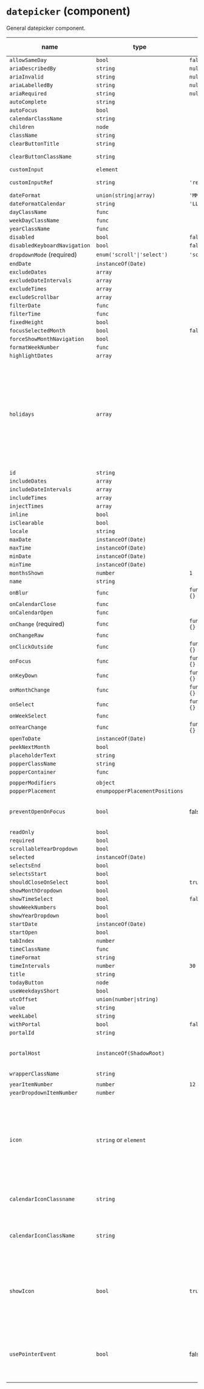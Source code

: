 # `datepicker` (component)

General datepicker component.

| name                         | type                           | default value   | description                                                                                                                                                                                                                                                                                                          |
| ---------------------------- | ------------------------------ | --------------- | -------------------------------------------------------------------------------------------------------------------------------------------------------------------------------------------------------------------------------------------------------------------------------------------------------------------- |
| `allowSameDay`               | `bool`                         | `false`         |                                                                                                                                                                                                                                                                                                                      |
| `ariaDescribedBy`            | `string`                       | `null`          |                                                                                                                                                                                                                                                                                                                      |
| `ariaInvalid`                | `string`                       | `null`          |                                                                                                                                                                                                                                                                                                                      |
| `ariaLabelledBy`             | `string`                       | `null`          |                                                                                                                                                                                                                                                                                                                      |
| `ariaRequired`               | `string`                       | `null`          |                                                                                                                                                                                                                                                                                                                      |
| `autoComplete`               | `string`                       |                 |                                                                                                                                                                                                                                                                                                                      |
| `autoFocus`                  | `bool`                         |                 |                                                                                                                                                                                                                                                                                                                      |
| `calendarClassName`          | `string`                       |                 |                                                                                                                                                                                                                                                                                                                      |
| `children`                   | `node`                         |                 |                                                                                                                                                                                                                                                                                                                      |
| `className`                  | `string`                       |                 |                                                                                                                                                                                                                                                                                                                      |
| `clearButtonTitle`           | `string`                       |                 |                                                                                                                                                                                                                                                                                                                      |
| `clearButtonClassName`       | `string`                       |                 | Customize the clear button                                                                                                                                                                                                                                                                                           |
| `customInput`                | `element`                      |                 |                                                                                                                                                                                                                                                                                                                      |
| `customInputRef`             | `string`                       | `'ref'`         | The property used to pass the ref callback                                                                                                                                                                                                                                                                           |
| `dateFormat`                 | `union(string\|array)`         | `'MM/dd/yyyy'`  |                                                                                                                                                                                                                                                                                                                      |
| `dateFormatCalendar`         | `string`                       | `'LLLL yyyy'`   |                                                                                                                                                                                                                                                                                                                      |
| `dayClassName`               | `func`                         |                 |                                                                                                                                                                                                                                                                                                                      |
| `weekDayClassName`           | `func`                         |                 |                                                                                                                                                                                                                                                                                                                      |
| `yearClassName`              | `func`                         |                 |                                                                                                                                                                                                                                                                                                                      |
| `disabled`                   | `bool`                         | `false`         |                                                                                                                                                                                                                                                                                                                      |
| `disabledKeyboardNavigation` | `bool`                         | `false`         |                                                                                                                                                                                                                                                                                                                      |
| `dropdownMode` (required)    | `enum('scroll'\|'select')`     | `'scroll'`      |                                                                                                                                                                                                                                                                                                                      |
| `endDate`                    | `instanceOf(Date)`             |                 |                                                                                                                                                                                                                                                                                                                      |
| `excludeDates`               | `array`                        |                 |                                                                                                                                                                                                                                                                                                                      |
| `excludeDateIntervals`       | `array`                        |                 |                                                                                                                                                                                                                                                                                                                      |
| `excludeTimes`               | `array`                        |                 |                                                                                                                                                                                                                                                                                                                      |
| `excludeScrollbar`           | `array`                        |                 |                                                                                                                                                                                                                                                                                                                      |
| `filterDate`                 | `func`                         |                 |                                                                                                                                                                                                                                                                                                                      |
| `filterTime`                 | `func`                         |                 |                                                                                                                                                                                                                                                                                                                      |
| `fixedHeight`                | `bool`                         |                 |                                                                                                                                                                                                                                                                                                                      |
| `focusSelectedMonth`         | `bool`                         | `false`         |                                                                                                                                                                                                                                                                                                                      |
| `forceShowMonthNavigation`   | `bool`                         |                 |                                                                                                                                                                                                                                                                                                                      |
| `formatWeekNumber`           | `func`                         |                 |                                                                                                                                                                                                                                                                                                                      |
| `highlightDates`             | `array`                        |                 |                                                                                                                                                                                                                                                                                                                      |
| `holidays`                   | `array`                        |                 | The list of holidays. An array consisting of `date(yyyy-mm-dd)` and `holidayName`, For example: holidays={[{date: '2023-08-15',holidayName:"Holiday 1"},{date: '2023-12-31',holidayName:"Holiday 2"}]}. If multiple unique holiday names are provided for same date, it will display both in comma separated string. |
| `id`                         | `string`                       |                 |                                                                                                                                                                                                                                                                                                                      |
| `includeDates`               | `array`                        |                 |                                                                                                                                                                                                                                                                                                                      |
| `includeDateIntervals`       | `array`                        |                 |                                                                                                                                                                                                                                                                                                                      |
| `includeTimes`               | `array`                        |                 |                                                                                                                                                                                                                                                                                                                      |
| `injectTimes`                | `array`                        |                 |                                                                                                                                                                                                                                                                                                                      |
| `inline`                     | `bool`                         |                 |                                                                                                                                                                                                                                                                                                                      |
| `isClearable`                | `bool`                         |                 |                                                                                                                                                                                                                                                                                                                      |
| `locale`                     | `string`                       |                 |                                                                                                                                                                                                                                                                                                                      |
| `maxDate`                    | `instanceOf(Date)`             |                 |                                                                                                                                                                                                                                                                                                                      |
| `maxTime`                    | `instanceOf(Date)`             |                 |                                                                                                                                                                                                                                                                                                                      |
| `minDate`                    | `instanceOf(Date)`             |                 |                                                                                                                                                                                                                                                                                                                      |
| `minTime`                    | `instanceOf(Date)`             |                 |                                                                                                                                                                                                                                                                                                                      |
| `monthsShown`                | `number`                       | `1`             |                                                                                                                                                                                                                                                                                                                      |
| `name`                       | `string`                       |                 |                                                                                                                                                                                                                                                                                                                      |
| `onBlur`                     | `func`                         | `function() {}` |                                                                                                                                                                                                                                                                                                                      |
| `onCalendarClose`            | `func`                         |                 |                                                                                                                                                                                                                                                                                                                      |
| `onCalendarOpen`             | `func`                         |                 |                                                                                                                                                                                                                                                                                                                      |
| `onChange` (required)        | `func`                         | `function() {}` |                                                                                                                                                                                                                                                                                                                      |
| `onChangeRaw`                | `func`                         |                 |                                                                                                                                                                                                                                                                                                                      |
| `onClickOutside`             | `func`                         | `function() {}` |                                                                                                                                                                                                                                                                                                                      |
| `onFocus`                    | `func`                         | `function() {}` |                                                                                                                                                                                                                                                                                                                      |
| `onKeyDown`                  | `func`                         | `function() {}` |                                                                                                                                                                                                                                                                                                                      |
| `onMonthChange`              | `func`                         | `function() {}` |                                                                                                                                                                                                                                                                                                                      |
| `onSelect`                   | `func`                         | `function() {}` |                                                                                                                                                                                                                                                                                                                      |
| `onWeekSelect`               | `func`                         |                 |                                                                                                                                                                                                                                                                                                                      |
| `onYearChange`               | `func`                         | `function() {}` |                                                                                                                                                                                                                                                                                                                      |
| `openToDate`                 | `instanceOf(Date)`             |                 |                                                                                                                                                                                                                                                                                                                      |
| `peekNextMonth`              | `bool`                         |                 |                                                                                                                                                                                                                                                                                                                      |
| `placeholderText`            | `string`                       |                 |                                                                                                                                                                                                                                                                                                                      |
| `popperClassName`            | `string`                       |                 |                                                                                                                                                                                                                                                                                                                      |
| `popperContainer`            | `func`                         |                 |
|                              |
| `popperModifiers`            | `object`                       |                 |                                                                                                                                                                                                                                                                                                                      |
| `popperPlacement`            | `enumpopperPlacementPositions` |                 |                                                                                                                                                                                                                                                                                                                      |
| `preventOpenOnFocus`         | `bool`                         | false           | When this is true, the datepicker will not automatically open when the date field is focused                                                                                                                                                                                                                         |
| `readOnly`                   | `bool`                         |                 |                                                                                                                                                                                                                                                                                                                      |
| `required`                   | `bool`                         |                 |                                                                                                                                                                                                                                                                                                                      |
| `scrollableYearDropdown`     | `bool`                         |                 |                                                                                                                                                                                                                                                                                                                      |
| `selected`                   | `instanceOf(Date)`             |                 |                                                                                                                                                                                                                                                                                                                      |
| `selectsEnd`                 | `bool`                         |                 |                                                                                                                                                                                                                                                                                                                      |
| `selectsStart`               | `bool`                         |                 |                                                                                                                                                                                                                                                                                                                      |
| `shouldCloseOnSelect`        | `bool`                         | `true`          |                                                                                                                                                                                                                                                                                                                      |
| `showMonthDropdown`          | `bool`                         |                 |                                                                                                                                                                                                                                                                                                                      |
| `showTimeSelect`             | `bool`                         | `false`         |                                                                                                                                                                                                                                                                                                                      |
| `showWeekNumbers`            | `bool`                         |                 |                                                                                                                                                                                                                                                                                                                      |
| `showYearDropdown`           | `bool`                         |                 |                                                                                                                                                                                                                                                                                                                      |
| `startDate`                  | `instanceOf(Date)`             |                 |                                                                                                                                                                                                                                                                                                                      |
| `startOpen`                  | `bool`                         |                 |                                                                                                                                                                                                                                                                                                                      |
| `tabIndex`                   | `number`                       |                 |                                                                                                                                                                                                                                                                                                                      |
| `timeClassName`              | `func`                         |                 |                                                                                                                                                                                                                                                                                                                      |
| `timeFormat`                 | `string`                       |                 |                                                                                                                                                                                                                                                                                                                      |
| `timeIntervals`              | `number`                       | `30`            |                                                                                                                                                                                                                                                                                                                      |
| `title`                      | `string`                       |                 |                                                                                                                                                                                                                                                                                                                      |
| `todayButton`                | `node`                         |                 |                                                                                                                                                                                                                                                                                                                      |
| `useWeekdaysShort`           | `bool`                         |                 |                                                                                                                                                                                                                                                                                                                      |
| `utcOffset`                  | `union(number\|string)`        |                 |                                                                                                                                                                                                                                                                                                                      |
| `value`                      | `string`                       |                 |                                                                                                                                                                                                                                                                                                                      |
| `weekLabel`                  | `string`                       |                 |                                                                                                                                                                                                                                                                                                                      |
| `withPortal`                 | `bool`                         | `false`         |                                                                                                                                                                                                                                                                                                                      |
| `portalId`                   | `string`                       |                 |                                                                                                                                                                                                                                                                                                                      |
| `portalHost`                 | `instanceOf(ShadowRoot)`       |                 | When set, portals will be attached to this ShadowRoot instead of the document body.                                                                                                                                                                                                                                  |
| `wrapperClassName`           | `string`                       |
|                              |
| `yearItemNumber`             | `number`                       | `12`            |                                                                                                                                                                                                                                                                                                                      |
| `yearDropdownItemNumber`     | `number`                       |                 |                                                                                                                                                                                                                                                                                                                      |
| `icon`                       | `string` or `element`          |                 | Allows using a custom calendar icon. Accepts a string (icon class name) or a React component (e.g., custom SVG). If a string is passed, an `<i>` element is rendered with that string as its class name. If a React component is passed, it is rendered as-is.                                                       |
| `calendarIconClassname`      | `string`                       |                 | this props is deprecated. should use calendarIconClassName props.                                                                                                                                                                                                                                                    |
| `calendarIconClassName`      | `string`                       |                 | Accepts a string that will be added as an additional CSS class to the calendar icon, allowing further styling customization.                                                                                                                                                                                         |
| `showIcon`                   | `bool`                         | `true`          | Determines whether the calendar icon is displayed. Set to `true` to display the icon, and `false` to hide it. If `icon` prop is also provided, the custom icon will be displayed when `showIcon` is `true`.                                                                                                          |
| `usePointerEvent`            | `bool`                         | false           | True if Pointer Events (e.g, onPointerEnter, onPointerLeave) are used internally instead of Mouse Events (e.g, onMouseEnter, onMouseLeave).                                                                                                                                                                          |
